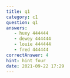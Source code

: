 ```yaml
---
title: q1
category: c1
question: q1
answers:
   - huey 444444
   - dewey 444444
   - louie 444444
   - fred 444444
correctAnswer: 4
hint: hint four
date: 2021-09-22 17:29
---
```

